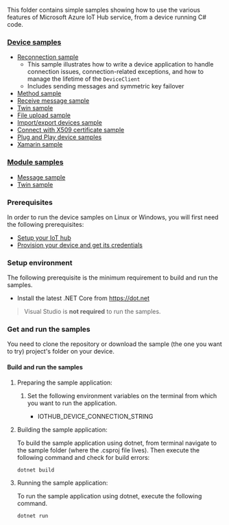 
This folder contains simple samples showing how to use the various features of Microsoft Azure IoT Hub service, from a device running C# code.

### [Device samples][device-samples]

- [Reconnection sample][d-message-sample]
    - This sample illustrates how to write a device application to handle connection issues, connection-related exceptions, and how to manage the lifetime of the `DeviceClient`
    - Includes sending messages and symmetric key failover
- [Method sample][d-method-sample]
- [Receive message sample][d-receive-message-sample]
- [Twin sample][d-twin-sample]
- [File upload sample][d-file-upload-sample]
- [Import/export devices sample][d-import-export-devices-sample]
- [Connect with X509 certificate sample][d-x509-cert-sample]
- [Plug and Play device samples][d-pnp-sample]
- [Xamarin sample][d-xamarin-sample]

### [Module samples][module-samples]

- [Message sample][m-message-sample]
- [Twin sample][m-twin-sample]

### Prerequisites

In order to run the device samples on Linux or Windows, you will first need the following prerequisites:

- [Setup your IoT hub][lnk-setup-iot-hub]
- [Provision your device and get its credentials][lnk-manage-iot-device]

### Setup environment

The following prerequisite is the minimum requirement to build and run the samples. 

- Install the latest .NET Core from <https://dot.net>

> Visual Studio is **not required** to run the samples.

### Get and run the samples

You need to clone the repository or download the sample (the one you want to try) project's folder on your device.

#### Build and run the samples

1. Preparing the sample application:
   1. Set the following environment variables on the terminal from which you want to run the application.

      - IOTHUB_DEVICE_CONNECTION_STRING

1. Building the sample application:

    To build the sample application using dotnet, from terminal navigate to the sample folder (where the .csproj file lives). Then execute the following command and check for build errors:

    ```console
    dotnet build
    ```

1. Running the sample application:

    To run the sample application using dotnet, execute the following command.

    ```console
    dotnet run
    ```

[device-samples]: https://github.com/Azure-Samples/azure-iot-samples-csharp/tree/master/iot-hub/Samples/device
[d-message-sample]: https://github.com/Azure-Samples/azure-iot-samples-csharp/tree/master/iot-hub/Samples/device/DeviceReconnectionSample
[d-receive-message-sample]: https://github.com/Azure-Samples/azure-iot-samples-csharp/tree/master/iot-hub/Samples/device/MessageReceiveSample
[d-method-sample]: https://github.com/Azure-Samples/azure-iot-samples-csharp/tree/master/iot-hub/Samples/device/MethodSample
[d-twin-sample]: https://github.com/Azure-Samples/azure-iot-samples-csharp/tree/master/iot-hub/Samples/device/TwinSample
[d-file-upload-sample]: https://github.com/Azure-Samples/azure-iot-samples-csharp/tree/master/iot-hub/Samples/device/FileUploadSample
[d-x509-cert-sample]: https://github.com/Azure-Samples/azure-iot-samples-csharp/tree/master/iot-hub/Samples/device/X509DeviceCertWithChainSample
[d-import-export-devices-sample]: https://github.com/Azure-Samples/azure-iot-samples-csharp/tree/master/iot-hub/Samples/device/ImportExportDevicesSample
[d-pnp-sample]: https://github.com/Azure-Samples/azure-iot-samples-csharp/tree/master/iot-hub/Samples/device/PnpDeviceSamples
[d-xamarin-sample]: https://github.com/Azure-Samples/azure-iot-samples-csharp/tree/master/iot-hub/Samples/device/XamarinSample

[module-samples]: https://github.com/Azure-Samples/azure-iot-samples-csharp/tree/master/iot-hub/Samples/module
[m-message-sample]: https://github.com/Azure-Samples/azure-iot-samples-csharp/tree/master/iot-hub/Samples/module/MessageSample
[m-twin-sample]: https://github.com/Azure-Samples/azure-iot-samples-csharp/tree/master/iot-hub/Samples/module/TwinSample

[lnk-setup-iot-hub]: https://aka.ms/howtocreateazureiothub
[lnk-manage-iot-device]: https://github.com/Azure/azure-iot-device-ecosystem/blob/master/setup_iothub.md#create-new-device-in-the-iot-hub-device-identity-registry